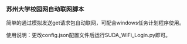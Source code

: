 ### 苏州大学校园网自动联网脚本

简单的通过模拟发送get请求包自动联网，可配合windows任务计划程序使用。

使用说明：更改config.json配置文件后运行SUDA_WiFi_Login.py即可。
